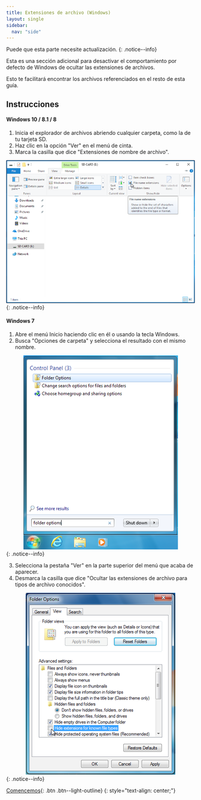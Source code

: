 ```yaml
---
title: Extensiones de archivo (Windows)
layout: single
sidebar:
  nav: "side"
---
```


Puede que esta parte necesite actualización.
{: .notice--info}

Esta es una sección adicional para desactivar el comportamiento por defecto de Windows de ocultar las extensiones de archivos.

Esto te facilitará encontrar los archivos referenciados en el resto de esta guía.

## Instrucciones

#### Windows 10 / 8.1 / 8

1. Inicia el explorador de archivos abriendo cualquier carpeta, como la de tu tarjeta SD.
2. Haz clic en la opción "Ver" en el menú de cinta.
3. Marca la casilla que dice "Extensiones de nombre de archivo".

<div align="center">
<img src="/assets/images/extensiones-de-archivo-windows-10.png">
</div>
{: .notice--info}

#### Windows 7

1. Abre el menú Inicio haciendo clic en él o usando la tecla Windows.
2. Busca "Opciones de carpeta" y selecciona el resultado con el mismo nombre.

<div align="center">
<img src="/assets/images/opciones-de-carpeta-menu-inicio-windows-7.png">
</div>
{: .notice--info}

3. Selecciona la pestaña "Ver" en la parte superior del menú que acaba de aparecer.
4. Desmarca la casilla que dice "Ocultar las extensiones de archivo para tipos de archivo conocidos".

<div align="center">
<img src="/assets/images/opciones-de-carpeta-windows-7.png">
</div>
{: .notice--info}

[Comencemos](/guía/comencemos){: .btn .btn--light-outline}
{: style="text-align: center;"}
